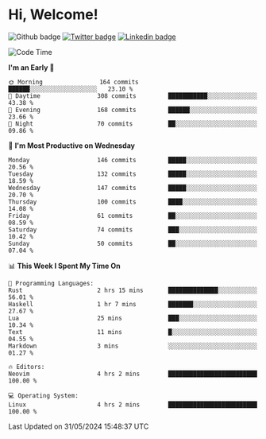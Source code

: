   # Hi, Welcome!
  ![Github badge](https://img.shields.io/github/followers/kraken-afk.svg?style=social&label=Follow&maxAge=2592000)
  [![Twitter badge](https://img.shields.io/badge/-Twitter-00acee?style=flat-square&logo=Twitter&logoColor=white)](https://twitter.com/trshppl)
  [![Linkedin badge](https://img.shields.io/badge/LinkedIn-0077B5?style=flat-square&logo=linkedin&logoColor=white)](https://www.linkedin.com/in/noveanrer)
<!--START_SECTION:waka-->
![Code Time](http://img.shields.io/badge/Code%20Time-226%20hrs%2043%20mins-blue)

**I'm an Early 🐤** 

```text
🌞 Morning                164 commits         ██████░░░░░░░░░░░░░░░░░░░   23.10 % 
🌆 Daytime                308 commits         ███████████░░░░░░░░░░░░░░   43.38 % 
🌃 Evening                168 commits         ██████░░░░░░░░░░░░░░░░░░░   23.66 % 
🌙 Night                  70 commits          ██░░░░░░░░░░░░░░░░░░░░░░░   09.86 % 
```
📅 **I'm Most Productive on Wednesday** 

```text
Monday                   146 commits         █████░░░░░░░░░░░░░░░░░░░░   20.56 % 
Tuesday                  132 commits         █████░░░░░░░░░░░░░░░░░░░░   18.59 % 
Wednesday                147 commits         █████░░░░░░░░░░░░░░░░░░░░   20.70 % 
Thursday                 100 commits         ████░░░░░░░░░░░░░░░░░░░░░   14.08 % 
Friday                   61 commits          ██░░░░░░░░░░░░░░░░░░░░░░░   08.59 % 
Saturday                 74 commits          ███░░░░░░░░░░░░░░░░░░░░░░   10.42 % 
Sunday                   50 commits          ██░░░░░░░░░░░░░░░░░░░░░░░   07.04 % 
```


📊 **This Week I Spent My Time On** 

```text
💬 Programming Languages: 
Rust                     2 hrs 15 mins       ██████████████░░░░░░░░░░░   56.01 % 
Haskell                  1 hr 7 mins         ███████░░░░░░░░░░░░░░░░░░   27.67 % 
Lua                      25 mins             ███░░░░░░░░░░░░░░░░░░░░░░   10.34 % 
Text                     11 mins             █░░░░░░░░░░░░░░░░░░░░░░░░   04.55 % 
Markdown                 3 mins              ░░░░░░░░░░░░░░░░░░░░░░░░░   01.27 % 

🔥 Editors: 
Neovim                   4 hrs 2 mins        █████████████████████████   100.00 % 

💻 Operating System: 
Linux                    4 hrs 2 mins        █████████████████████████   100.00 % 
```


 Last Updated on 31/05/2024 15:48:37 UTC
<!--END_SECTION:waka-->